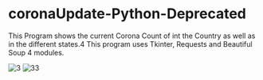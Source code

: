 # coronaUpdate-Python-Deprecated

This Program shows the current Corona Count of int the Country as well as in the different states.4
This program uses Tkinter, Requests and Beautiful Soup 4 modules.

![3](https://user-images.githubusercontent.com/60035156/102618289-8345fd00-4160-11eb-830a-8c329c48750f.png)
![33](https://user-images.githubusercontent.com/60035156/102618296-850fc080-4160-11eb-8eff-a610bfe2798b.png)
